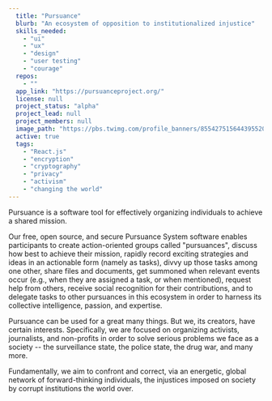 ```yaml
---
  title: "Pursuance"
  blurb: "An ecosystem of opposition to institutionalized injustice"
  skills_needed: 
    - "ui"
    - "ux"
    - "design"
    - "user testing"
    - "courage"
  repos: 
    - ""
  app_link: "https://pursuanceproject.org/"
  license: null
  project_status: "alpha"
  project_lead: null
  project_members: null
  image_path: "https://pbs.twimg.com/profile_banners/855427515644395520/1505557850/1500x500"
  active: true
  tags: 
    - "React.js"
    - "encryption"
    - "cryptography"
    - "privacy"
    - "activism"
    - "changing the world"
---
```

Pursuance is a software tool for effectively organizing individuals to achieve a shared mission.

Our free, open source, and secure Pursuance System software enables participants to create action-oriented groups called "pursuances", discuss how best to achieve their mission, rapidly record exciting strategies and ideas in an actionable form (namely as tasks), divvy up those tasks among one other, share files and documents, get summoned when relevant events occur (e.g., when they are assigned a task, or when mentioned), request help from others, receive social recognition for their contributions, and to delegate tasks to other pursuances in this ecosystem in order to harness its collective intelligence, passion, and expertise.

Pursuance can be used for a great many things.  But we, its creators, have certain interests.  Specifically, we are focused on organizing activists, journalists, and non-profits in order to solve serious problems we face as a society -- the surveillance state, the police state, the drug war, and many more.

Fundamentally, we aim to confront and correct, via an energetic, global network of forward-thinking individuals, the injustices imposed on society by corrupt institutions the world over.